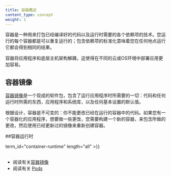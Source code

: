 ```yaml
---
title: 容器概述
content_type: concept
weight: 1
---
```


<!-- overview -->

<!--
Containers are a technnology for packaging the (compiled) code for an
application along with the dependencies it needs at run time. Each
container that you run is repeatable; the standardisation from having
dependencies included means that you get the same behavior wherever you
run it.

Containers decouple applications from underlying host infrastructure.
This makes deployment easier in different cloud or OS environments.
-->
容器是一种用来打包已经编译好的代码以及运行时需要的各个依赖项的技术。您运行的每个容器都是可以重复运行的；包含依赖项的标准化意味着您在任何地点运行它都会得到相同的结果。

容器将应用程序和底层主机架构解耦，这使得在不同的云或OS环境中部署应用更加容易。




<!-- body -->

<!--
## Container images
A [container image](/docs/concepts/containers/images/) is a ready-to-run
software package, containing everything needed to run an application:
the code and any runtime it requires, application and system libraries,
and default values for any essential settings.

By design, a container is immutable: you cannot change the code of a
container that is already running. If you have a containerized application
and want to make changes, you need to build a new container that includes
the change, then recreate the container to start from the updated image.
-->
## 容器镜像

[容器镜像](/docs/concepts/containers/images/)是一个现成的软件包，包含了运行应用程序时所需要的一切：代码和任何运行时所需的东西，应用程序和系统库，以及任何基本设置的默认值。

根据设计，容器是不可变的：你不能更改已经在运行的容器中的代码。如果您有一个容器化的应用程序，想要做一些更改，您需要构建一个新的容器，来包含所做的更改，然后使用已经更新过的镜像来重新创建容器。

<!--
## Container runtimes
-->
##容器运行时

 term_id="container-runtime" length="all" >}}


## 

<!--
* Read about [container images](/docs/concepts/containers/images/)
* Read about [Pods](/docs/concepts/workloads/pods/)
-->
* 阅读有关[容器镜像](/docs/concepts/containers/images/)
* 阅读有关 [Pods](/docs/concepts/workloads/pods/)

